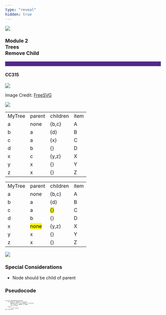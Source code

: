 ```yaml
---
type: "reveal"
hidden: true
---
```


<section>
<img class="stretch plain" src="/images/14/core-logo-on-white.png">
<h3> Module 2 <br> Trees <br> Remove Child</h3>
<hr style="height:15px;color:512888;background-color:512888;">
<h4>CC315</h4>
</section>

<section>
<img class="stretch plain" src="/images/14/315trash.svg">
	<p class="imagecredit">Image Credit: <a href="https://freesvg.org/trash-folder">FreeSVG</a></p>
</section>

<section>
<img class="stretch plain" src="/images/14/315_add_child2.svg">
</section>

<section>
<table>
<tr><td> MyTree </td><td> parent </td><td> children </td><td> item </td></tr>
<tr><td> a </td><td> none </td><td> {b,c} </td><td> A </td></tr>
<tr><td> b </td><td> a </td><td> {d} </td><td> B </td></tr>
<tr><td> c </td><td> a </td><td> {x} </td><td> C </td></tr>
<tr><td> d </td><td> b </td><td> {} </td><td> D </td></tr>
<tr><td> x </td><td> c </td><td> {y,z} </td><td> X </td></tr>
<tr><td> y </td><td> x </td><td> {} </td><td> Y </td></tr>
<tr><td> z </td><td> x </td><td> {} </td><td> Z </td></tr>
</table>
</section>

<section>
<table>
<tr><td> MyTree </td><td> parent </td><td> children </td><td> item </td></tr>
<tr><td> a </td><td> none </td><td> {b,c} </td><td> A </td></tr>
<tr><td> b </td><td> a </td><td> {d} </td><td> B </td></tr>
<tr><td> c </td><td> a </td><td> <mark>{}</mark> </td><td> C </td></tr>
<tr><td> d </td><td> b </td><td> {} </td><td> D </td></tr>
<tr><td> x </td><td> <mark>none</mark> </td><td> {y,z} </td><td> X </td></tr>
<tr><td> y </td><td> x </td><td> {} </td><td> Y </td></tr>
<tr><td> z </td><td> x </td><td> {} </td><td> Z </td></tr>
</table>
</section>

<section>
<img class="stretch plain" src="/images/14/315_add_child1.svg">
</section>

<section>
<h3>Special Considerations</h3>
<ul>
<li>Node should be child of parent</li>
</ul>
</section>

<section>
<h3>Pseudocode</h3>
<pre class="" style="font-size: .3em;width: 600"><code class="python">
function REMOVECHILD(CHILD)
    IF CHILD in PARENT`S children
        REMOVE CHILD from PARENT`s children
        SET CHILD`s PARENT to NONE
        return TRUE
    ELSE
        return FALSE
end function
 </code></pre>
</section>
